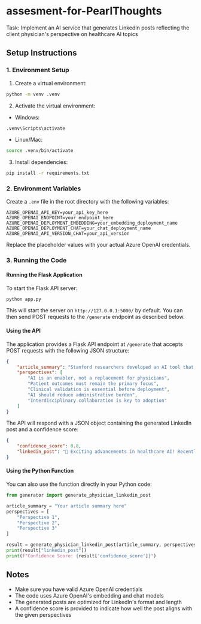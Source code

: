# assesment-for-PearlThoughts
Task: Implement an AI service that generates LinkedIn posts reflecting the client physician's perspective on healthcare AI topics

## Setup Instructions

### 1. Environment Setup
1. Create a virtual environment:
```bash
python -m venv .venv
```

2. Activate the virtual environment:
- Windows:
```bash
.venv\Scripts\activate
```
- Linux/Mac:
```bash
source .venv/bin/activate
```

3. Install dependencies:
```bash
pip install -r requirements.txt
```

### 2. Environment Variables
Create a `.env` file in the root directory with the following variables:
```
AZURE_OPENAI_API_KEY=your_api_key_here
AZURE_OPENAI_ENDPOINT=your_endpoint_here
AZURE_OPENAI_DEPLOYMENT_EMBEDDING=your_embedding_deployment_name
AZURE_OPENAI_DEPLOYMENT_CHAT=your_chat_deployment_name
AZURE_OPENAI_API_VERSION_CHAT=your_api_version
```

Replace the placeholder values with your actual Azure OpenAI credentials.

### 3. Running the Code

#### Running the Flask Application
To start the Flask API server:

```bash
python app.py
```

This will start the server on `http://127.0.0.1:5000/` by default. You can then send POST requests to the `/generate` endpoint as described below.

#### Using the API
The application provides a Flask API endpoint at `/generate` that accepts POST requests with the following JSON structure:

```json
{
    "article_summary": "Stanford researchers developed an AI tool that can detect early-stage lung cancer from CT scans with 94% accuracy.",
    "perspectives": [
        "AI is an enabler, not a replacement for physicians",
        "Patient outcomes must remain the primary focus",
        "Clinical validation is essential before deployment",
        "AI should reduce administrative burden",
        "Interdisciplinary collaboration is key to adoption"
    ]
}
```

The API will respond with a JSON object containing the generated LinkedIn post and a confidence score:

```json
{
    "confidence_score": 0.8,
    "linkedin_post": "🚀 Exciting advancements in healthcare AI! Recently, Stanford researchers have developed an impressive AI tool capable of detecting early-stage lung cancer from CT scans with an astonishing 94% accuracy.\n\nThis breakthrough represents a significant step forward in utilizing AI to enhance patient care. However, it's essential to remember that AI is an enabler, not a replacement for the invaluable expertise of physicians. The role of this AI tool is to support clinicians, offering them an additional layer of precision and efficiency when interpreting complex imaging data.\n\nPatient outcomes must always remain our top priority. Early detection of lung cancer can dramatically improve prognosis and treatment success rates. With AI's ability to analyze vast amounts of data swiftly, we can potentially save countless lives by catching diseases earlier and more accurately.\n\nYet, before we get ahead of ourselves, clinical validation is paramount. Rigorous testing and real-world trials are necessary to ensure this technology's reliability and safety. We must adopt a measured approach, integrating AI innovations in a manner that complements and enhances clinical workflows without compromising patient care.\n\nMoreover, AI tools like this one can significantly reduce the administrative burden on healthcare professionals, allowing them to dedicate more time to direct patient care and complex decision-making. Interdisciplinary collaboration will be key to the successful integration of AI in healthcare. Combining the strengths of data scientists, clinicians, and healthcare administrators will pave the way for a future where AI not only supports but elevates the practice of medicine.\n\nTogether, let's embrace a future where AI empowers better healthcare outcomes for all. 🌟\n\n#HealthcareAI #PatientCare #ClinicalExcellence #AIinMedicine #InterdisciplinaryCollaboration"
}
```

#### Using the Python Function
You can also use the function directly in your Python code:

```python
from generator import generate_physician_linkedin_post

article_summary = "Your article summary here"
perspectives = [
    "Perspective 1",
    "Perspective 2",
    "Perspective 3"
]

result = generate_physician_linkedin_post(article_summary, perspectives)
print(result["linkedin_post"])
print(f"Confidence Score: {result['confidence_score']}")
```

## Notes
- Make sure you have valid Azure OpenAI credentials
- The code uses Azure OpenAI's embedding and chat models
- The generated posts are optimized for LinkedIn's format and length
- A confidence score is provided to indicate how well the post aligns with the given perspectives
